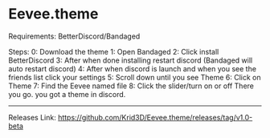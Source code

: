 # Eevee.theme

Requirements: BetterDiscord/Bandaged

Steps: 
0: Download the theme
1: Open Bandaged
2: Click install BetterDiscord
3: After when done installing restart discord (Bandaged will auto restart discord)
4: After when discord is launch and when you see the friends list click your settings
5: Scroll down until you see Theme
6: Click on Theme
7: Find the Eevee named file
8: Click the slider/turn on or off
There you go. you got a theme in discord.
___________________________
Releases Link: https://github.com/Krid3D/Eevee.theme/releases/tag/v1.0-beta
